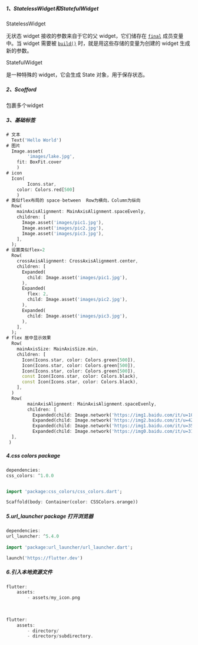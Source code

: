 ##### 1、StatelessWidget和StatefulWidget

StatelessWidget

无状态 widget 接收的参数来自于它的父 widget，它们储存在 [`final`](https://dart.cn/guides/language/language-tour#final-and-const) 成员变量中。当 widget 需要被 [`build()`](https://api.flutter-io.cn/flutter/widgets/StatelessWidget/build.html) 时，就是用这些存储的变量为创建的 widget 生成新的参数。

StatefulWidget

是一种特殊的 widget，它会生成 State 对象，用于保存状态。

##### 2、Scofford

包裹多个widget

##### 3、基础标签

```dart
# 文本
  Text('Hello World')
# 图片
  Image.asset(
		'images/lake.jpg',
  	fit: BoxFit.cover
	)
# icon
  Icon(
		Icons.star,
  	color: Colors.red[500]
	)
# 类似flex布局的 space-between  Row为横向，Column为纵向
  Row(
    mainAxisAlignment: MainAxisAlignment.spaceEvenly,
    children: [
      Image.asset('images/pic1.jpg'),
      Image.asset('images/pic2.jpg'),
      Image.asset('images/pic3.jpg'),
    ],
  );
# 设置类似flex=2 
  Row(
    crossAxisAlignment: CrossAxisAlignment.center,
    children: [
      Expanded(
        child: Image.asset('images/pic1.jpg'),
      ),
      Expanded(
        flex: 2,
        child: Image.asset('images/pic2.jpg'),
      ),
      Expanded(
        child: Image.asset('images/pic3.jpg'),
      ),
    ],
  );
# flex 居中显示效果
  Row(
    mainAxisSize: MainAxisSize.min,
    children: [
      Icon(Icons.star, color: Colors.green[500]),
      Icon(Icons.star, color: Colors.green[500]),
      Icon(Icons.star, color: Colors.green[500]),
      const Icon(Icons.star, color: Colors.black),
      const Icon(Icons.star, color: Colors.black),
    ],
  )
  Row(
        mainAxisAlignment: MainAxisAlignment.spaceEvenly,
        children: [
          Expanded(child: Image.network('https://img1.baidu.com/it/u=1059797644,1946472449&fm=26&fmt=auto'),),
          Expanded(child: Image.network('https://img2.baidu.com/it/u=4239049814,1644860187&fm=26&fmt=auto'),),
          Expanded(child: Image.network('https://img1.baidu.com/it/u=3575122371,1257911699&fm=26&fmt=auto'),),
          Expanded(child: Image.network('https://img0.baidu.com/it/u=3146543533,611994749&fm=26&fmt=auto'),)
  ],
 )
```

##### 4.css colors package

```dart
dependencies:
css_colors: ^1.0.0


import 'package:css_colors/css_colors.dart';

Scaffold(body: Container(color: CSSColors.orange))

```

##### 5.url_launcher package 打开浏览器

```dart
dependencies:
url_launcher: ^5.4.0
  
import 'package:url_launcher/url_launcher.dart';

launch('https://flutter.dev')
```

##### 6.引入本地资源文件

```dart
flutter:
	assets:
		- assets/my_icon.png
		
		
		
flutter:
	assets:
		- directory/
		- directory/subdirectory.
```

